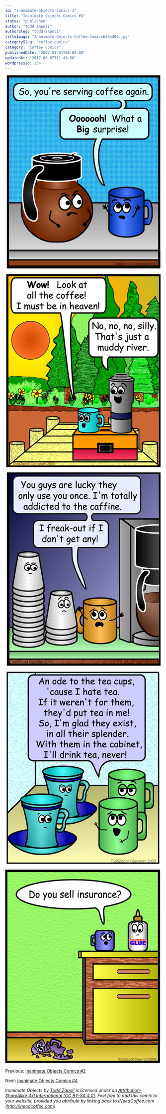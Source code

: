 ```yaml
---
id: "inanimate-objects-comics-3"
title: "Inanimate Objects Comics #3"
status: "published"
author: "Todd Zapoli"
authorSlug: "todd-zapoli"
titleImage: "Inanimate-Objects-Coffee-Comics640x400.jpg"
categorySlug: "coffee-comics"
category: "Coffee Comics"
publishedDate: "2003-01-01T08:00:00"
updatedAt: "2017-06-07T11:41:50"
wordpressId: 134
---
```


![comic big surprise](comic-big-surprise1.jpg)

![comic coffee heaven](comic-coffee-heaven.jpg)

![comic freak out](comic-freak-out.jpg)

![ode to tea cups](comic-hate-tea-poem.jpg)

![comic insurance](comic-insurance.jpg)

Previous: [Inanimate Objects Comics #2](/inanimate-objects-comics-2/)

Next: [Inanimate Objects Comics #4](/inanimate-objects-comics-4/)

*Inanimate Objects by [Todd Zapoli](/) is licensed under an [Attribution-ShareAlike 4.0 International (CC BY-SA 4.0)](https://creativecommons.org/licenses/by-sa/4.0/). Feel free to add this comic to your website, provided you attribute by linking back to INeedCoffee.com (http://ineedcoffee.com).*
